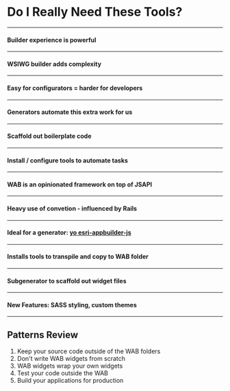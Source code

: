 <!-- .slide: data-background="reveal.js/img/bg-2.png" -->
# Do I Really Need These Tools?

---

<!-- .slide: data-background="img/wab-builder.png" -->
#### Builder experience is powerful

---

<!-- .slide: data-background="img/wab-builder.png" -->
#### WSIWG builder adds complexity


---

<!-- .slide: data-background="img/problem-7658225516_00cf277f83_z.jpg" -->
#### Easy for configurators = harder for developers

---

<!-- .slide: data-background="img/scaffold-2520054449_b8d243d857_z.jpg" -->
#### Generators automate this extra work for us

---

<!-- .slide: data-background="img/scaffold-2520054449_b8d243d857_z.jpg" -->
#### Scaffold out boilerplate code

---

<!-- .slide: data-background="img/scaffold-2520054449_b8d243d857_z.jpg" -->
#### Install / configure tools to automate tasks

---

<!-- .slide: data-background="img/wab-exploded.png" data-background-size="800px" data-background-color="#fff" -->
#### WAB is an opinionated framework on top of JSAPI

---

<!-- .slide: data-background="img/wab-widget-conventions.png" -->
#### Heavy use of convetion - influenced by Rails

---

<!-- .slide: data-background="img/wab-generator-sceenshot.png" data-background-size="634px" data-background-color="#282923" -->
#### Ideal for a generator: [yo esri-appbuilder-js](https://www.npmjs.com/package/generator-esri-appbuilder-js)

---

<!-- .slide: data-background="img/wab-generator-sceenshot.png" data-background-size="634px" data-background-color="#282923" -->
#### Installs tools to transpile and copy to WAB folder

---

<!-- .slide: data-background="img/wab-generator-sceenshot.png" data-background-size="634px" data-background-color="#282923" -->
#### Subgenerator to scaffold out widget files

---

<!-- .slide: data-background="img/wab-generator-sceenshot.png" data-background-size="634px" data-background-color="#282923" -->
#### New Features: SASS styling, custom themes

---

## Patterns Review

<ol>
	<li>Keep your source code outside of the WAB folders</li>
	<li>Don't write WAB widgets from scratch</li>
	<li>WAB widgets wrap your own widgets</li>
	<li>Test your code outside the WAB</li>
	<li>Build your applications for production</li>
</ol>
